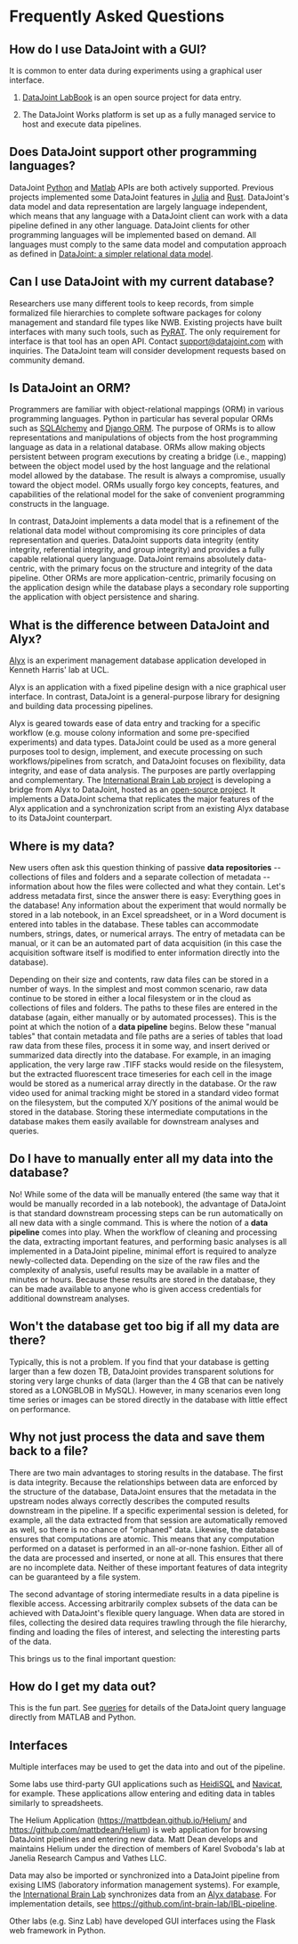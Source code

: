 # Frequently Asked Questions

## How do I use DataJoint with a GUI?

It is common to enter data during experiments using a graphical user interface.

1. [DataJoint LabBook](https://github.com/datajoint/datajoint-labbook) is an open 
source project for data entry.

2. The DataJoint Works platform is set up as a fully managed service to host and 
execute data pipelines.

## Does DataJoint support other programming languages?

DataJoint [Python](https://datajoint.com/docs/core/datajoint-python/) and 
[Matlab](https://datajoint.com/docs/core/datajoint-matlab/) APIs are both actively 
supported.  Previous projects implemented some DataJoint features in
[Julia](https://github.com/BrainCOGS/neuronex_workshop_2018/tree/julia/julia) and
[Rust](https://github.com/datajoint/datajoint-core). DataJoint's data model and data
representation are largely language independent, which means that any language with a
DataJoint client can work with a data pipeline defined in any other language. DataJoint
clients for other programming languages will be implemented based on demand. All
languages must comply to the same data model and computation approach as defined in
[DataJoint: a simpler relational data model](https://arxiv.org/abs/1807.11104).

## Can I use DataJoint with my current database?

Researchers use many different tools to keep records, from simple formalized file
hierarchies to complete software packages for colony management and standard file types
like NWB. Existing projects have built interfaces with many such tools, such as
[PyRAT](https://github.com/SFB1089/adamacs/blob/main/notebooks/03_pyrat_insert.ipynb).
The only requirement for interface is that tool has an open API. Contact
[support@datajoint.com](mailto:Support@DataJoint.com) with inquiries. The DataJoint
team will consider development requests based on community demand.

## Is DataJoint an ORM?

Programmers are familiar with object-relational mappings (ORM) in various programming
languages. Python in particular has several popular ORMs such as
[SQLAlchemy](https://www.sqlalchemy.org/) and [Django ORM](https://tutorial.djangogirls.org/en/django_orm/).
The purpose of ORMs is to allow representations and manipulations of objects from the
host programming language as data in a relational database. ORMs allow making objects
persistent between program executions by creating a bridge (i.e., mapping) between the
object model used by the host language and the relational model allowed by the database.
The result is always a compromise, usually toward the object model. ORMs usually forgo
key concepts, features, and capabilities of the relational model for the sake of
convenient programming constructs in the language.

In contrast, DataJoint implements a data model that is a refinement of the relational
data model without compromising its core principles of data representation and queries.
DataJoint supports data integrity (entity integrity, referential integrity, and group
integrity) and provides a fully capable relational query language. DataJoint remains
absolutely data-centric, with the primary focus on the structure and integrity of the
data pipeline. Other ORMs are more application-centric, primarily focusing on the
application design while the database plays a secondary role supporting the application
with object persistence and sharing.

## What is the difference between DataJoint and Alyx?

[Alyx](https://github.com/cortex-lab/alyx) is an experiment management database
application developed in Kenneth Harris' lab at UCL.

Alyx is an application with a fixed pipeline design with a nice graphical user
interface. In contrast, DataJoint is a general-purpose library for designing and
building data processing pipelines.

Alyx is geared towards ease of data entry and tracking for a specific workflow
(e.g. mouse colony information and some pre-specified experiments) and data types.
DataJoint could be used as a more general purposes tool to design, implement, and
execute processing on such workflows/pipelines from scratch, and DataJoint focuses on
flexibility, data integrity, and ease of data analysis. The purposes are partly
overlapping and complementary. The
[International Brain Lab project](https://internationalbrainlab.com) is developing a
bridge from Alyx to DataJoint, hosted as an
[open-source project](https://github.com/datajoint-company/ibl-pipeline). It
implements a DataJoint schema that replicates the major features of the Alyx
application and a synchronization script from an existing Alyx database to its
DataJoint counterpart.

## Where is my data?

New users often ask this question thinking of passive **data repositories** -- 
collections of files and folders and a separate collection of metadata -- information 
about how the files were collected and what they contain.
Let's address metadata first, since the answer there is easy: Everything goes in the 
database!
Any information about the experiment that would normally be stored in a lab notebook, 
in an Excel spreadsheet, or in a Word document is entered into tables in the database.
These tables can accommodate numbers, strings, dates, or numerical arrays.
The entry of metadata can be manual, or it can be an automated part of data acquisition 
(in this case the acquisition software itself is modified to enter information directly 
into the database).

Depending on their size and contents, raw data files can be stored in a number of ways.
In the simplest and most common scenario, raw data  continue to be stored in either a 
local filesystem or in the cloud as collections of files and folders.
The paths to these files are entered in the database (again, either manually or by 
automated processes).
This is the point at which the notion of a **data pipeline** begins.
Below these "manual tables" that contain metadata and file paths are a series of tables 
that load raw data from these files, process it in some way, and insert derived or 
summarized data directly into the database.
For example, in an imaging application, the very large raw .TIFF stacks would reside on 
the filesystem, but the extracted fluorescent trace timeseries for each cell in the 
image would be stored as a numerical array directly in the database.
Or the raw video used for animal tracking might be stored in a standard video format on 
the filesystem, but the computed X/Y positions of the animal would be stored in the 
database.
Storing these intermediate computations in the database makes them easily available for 
downstream analyses and queries.

## Do I have to manually enter all my data into the database?

No! While some of the data will be manually entered (the same way that it would be 
manually recorded in a lab notebook), the advantage of DataJoint is that standard 
downstream processing steps can be run automatically on all new data with a single 
command.
This is where the notion of a **data pipeline** comes into play.
When the workflow of cleaning and processing the data, extracting important features, 
and performing basic analyses is all implemented in a DataJoint pipeline, minimal 
effort is required to analyze newly-collected data.
Depending on the size of the raw files and the complexity of analysis, useful results 
may be available in a matter of minutes or hours.
Because these results are stored in the database, they can be made available to anyone 
who is given access credentials for additional downstream analyses.

## Won't the database get too big if all my data are there?

Typically, this is not a problem.
If you find that your database is getting larger than a few dozen TB, DataJoint 
provides transparent solutions for storing very large chunks of data (larger than the 4 
GB that can be natively stored as a LONGBLOB in MySQL).
However, in many scenarios even long time series or images can be stored directly in 
the database with little effect on performance.

## Why not just process the data and save them back to a file?

There are two main advantages to storing results in the database.
The first is data integrity.
Because the relationships between data are enforced by the structure of the database, 
DataJoint ensures that the metadata in the upstream nodes always correctly describes 
the computed results downstream in the pipeline.
If a specific experimental session is deleted, for example, all the data extracted from 
that session are automatically removed as well, so there is no chance of "orphaned" 
data.
Likewise, the database ensures that computations are atomic.
This means that any computation performed on a dataset is performed in an all-or-none 
fashion.
Either all of the data are processed and inserted, or none at all.
This ensures that there are no incomplete data.
Neither of these important features of data integrity can be guaranteed by a file 
system.

The second advantage of storing intermediate results in a data pipeline is flexible 
access.
Accessing arbitrarily complex subsets of the data can be achieved with DataJoint's 
flexible query language.
When data are stored in files, collecting the desired data requires trawling through 
the file hierarchy, finding and loading the files of interest, and selecting the 
interesting parts of the data.

This brings us to the final important question:

## How do I get my data out?

This is the fun part.  See [queries](query/operators.md) for details of the DataJoint 
query language directly from MATLAB and Python.

## Interfaces

Multiple interfaces may be used to get the data into and out of the pipeline. 

Some labs use third-party GUI applications such as 
[HeidiSQL](https://www.heidisql.com/) and 
[Navicat](https://www.navicat.com/), for example.  These applications allow entering 
and editing data in tables similarly to spreadsheets.

The Helium Application (https://mattbdean.github.io/Helium/ and 
https://github.com/mattbdean/Helium) is web application for browsing DataJoint 
pipelines and entering new data. 
Matt Dean develops and maintains Helium under the direction of members of Karel 
Svoboda's lab at Janelia Research Campus and Vathes LLC.

Data may also be imported or  synchronized into a DataJoint pipeline from exising LIMS 
(laboratory information management systems). 
For example, the [International Brain Lab](https://internationalbrainlab.com) 
synchronizes data from an [Alyx database](https://github.com/cortex-lab/alyx). 
For implementation details, see https://github.com/int-brain-lab/IBL-pipeline.

Other labs (e.g. Sinz Lab) have developed GUI interfaces using the Flask web framework 
in Python.
